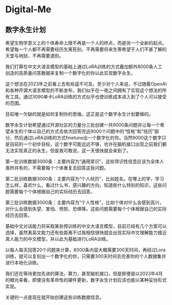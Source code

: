 # Digital-Me

## 数字永生计划

希望生物学意义上的个体寿命上限不再是一个人的终点，而是另一个全新的起点。希望每一个人都不再需要经历生离死别，不再需要将来生寄希望于人们不甚了解的天堂与地狱，不再需要道别。

我们打算在中文大语言模型的基础上通过LoRA训练的方式叠加额外8000条人工创造的高质量问答数据来复制一个数字化的你以此实现数字永生。

这个想法在2023年之前看上去有些遥不可及，至少对个人来说，不过随着OpenAI和各种开源大语言模型的不断发布，我们似乎在一夜之间拥有了实现这个想法的所有工具。通过3090单卡LoRA训练的方式似乎也使训练成本进入到了个人可以接受的范围。

目前唯一欠缺的就是如何复制你的思维。这正是这个数字永生计划要做的。

数字永生计划希望通过开源社区的力量分三批创建一共9000条问题并让每一个希望永生的个体以自己的方式去依次回答完这9000个问题中的“性格”和“经历”部分，然后通过LoRA训练的方式finetune出一个数字化的你。当然9000这个数字只是目前的一个初步目标，这个数字可能远远不够，也许在脑机接口出现之前我们都无法实现真正的永生，但是我可敢说，这一天很快就会来到了。

第一批训练数据3000条：主要内容为“通用常识”，这些常识性信息应该为全体人类所共有的，不需要每个个体重复去回答这些问题。

第二批训练数据3000条：主要内容为“个人经历”，比如姓名，在哪上的学，学习怎么样，喜欢什么，看过什么书，感兴趣的方向，知道些什么特别的知识，这些问题需要每个个体根据自己的实际经历去回答。

第三批训练数据3000条：主要内容为“个人性格”，比如个体对什么会感到高兴，对什么会感到失望、害怕、愤怒、恐惧等。这些问题需要每个个体根据自己的实际经历去回答。

基础中文对话能力将采取某些预训练的中文大语言模型，目前已经有几个方案可以选择，虽然离英文能力还有些距离不过我相信很快就会出现实际中文理解能力接近真人能力的中文模型，并以此为基础进行LoRA训练。

以每人每天回答20个问题来计算，6000条内容大概需要300天时间，再经过Lora训练，就可以复刻出一个数字化的你，只需要300天时间去完善你的个人数据集并进行本地化训练。

我们还在等待更加先进的算法，算力，甚至脑机接口，但是即便是以2023年4月的眼光来看，即便没有革命性的硬件更新，数字永生计划应该也能以某种妥协形式实现。

关键的一点是现在就开始创建这些训练数据信息。
